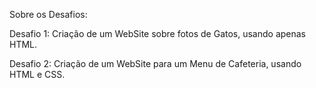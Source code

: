 Sobre os Desafios:

Desafio 1: Criação de um WebSite sobre fotos de Gatos, usando apenas HTML.


Desafio 2: Criação de um WebSite para um Menu de Cafeteria, usando HTML e CSS. 
